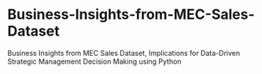 # Business-Insights-from-MEC-Sales-Dataset
Business Insights from MEC Sales Dataset, Implications for Data-Driven Strategic Management Decision Making using Python
